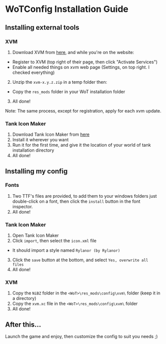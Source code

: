 WoTConfig Installation Guide
============================

## Installing external tools
### XVM
1. Download XVM from [here](http://www.modxvm.com/en/download-xvm/), and while you're on the website:
 + Register to XVM (top right of their page, then click "Activate Services")
 + Enable all needed things on xvm web page (Settings, on top right. I checked everything)
2. Unzip the `xvm-x.y.z.zip` in a temp folder then:
 + Copy the `res_mods` folder in your WoT installation folder
3. All done!

Note: The same process, except for registration, apply for each xvm update.

### Tank Icon Maker
1. Download Tank Icon Maker from [here](http://forum.worldoftanks.eu/index.php?/topic/318315-95-tank-icon-maker-v042-20-december-2014/)
2. Install it wherever you want
3. Run it for the first time, and give it the location of your world of tank installation directory
4. All done!

## Installing my config
### Fonts
1. Two TTF's files are provided, to add them to your windows folders just double-click on a font, then click the `install` button in the font inspector.
2. All done!

### Tank Icon Maker
1. Open Tank Icon Maker
2. Click `import`, then select the `icon.xml` file
 + It should import a style named `Rylanor (by Rylanor)`
3. Click the `save` button at the bottom, and select `Yes, overwrite all files`
4. All done!

### XVM
1. Copy the `NiBZ` folder in the `<WoT>\res_mods\config\xvm\` folder (keep it in a directory)
2. Copy the `xvm.xc` file in the `<WoT>\res_mods\config\xvm\` folder
3. All done!

## After this...
Launch the game and enjoy, then customize the config to suit you needs ;)
